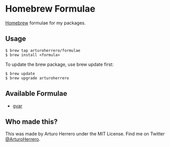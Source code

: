 # Homebrew Formulae

[Homebrew][2] formulae for my packages.


## Usage

```shell
$ brew tap arturoherrero/formulae
$ brew install <formula>
```

To update the brew package, use brew update first:

```shell
$ brew update
$ brew upgrade arturoherrero
```


## Available Formulae

- [gvar][3]


## Who made this?

This was made by Arturo Herrero under the MIT License. Find me on Twitter
[@ArturoHerrero][1].


[1]: https://twitter.com/ArturoHerrero
[2]: http://brew.sh/
[3]: https://github.com/arturoherrero/gvar
